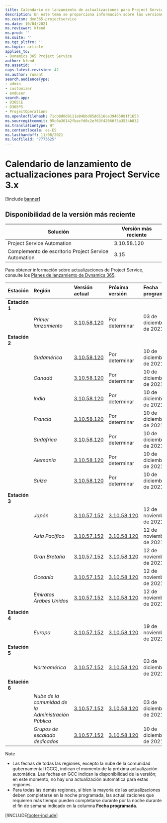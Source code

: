 ```yaml
---
title: Calendario de lanzamiento de actualizaciones para Project Service 3.x
description: En este tema se proporciona información sobre las versiones disponibles y próximas de Dynamics 365 Project Service Automation.
ms.custom: dyn365-projectservice
ms.date: 10/04/2021
ms.reviewer: kfend
ms.prod: ''
ms.suite: ''
ms.tgt_pltfrm: ''
ms.topic: article
applies_to:
- Dynamics 365 Project Service
author: kfend
ms.assetid: ''
caps.latest.revision: 42
ms.author: rumant
search.audienceType:
- admin
- customizer
- enduser
search.app:
- D365CE
- D365PS
- ProjectOperations
ms.openlocfilehash: 71cb8d0d9111e84bbd85dd116ce39465081f1653
ms.sourcegitcommit: 95c0a30142fbacfd0c2ef63f42066f3a3534b832
ms.translationtype: HT
ms.contentlocale: es-ES
ms.lasthandoff: 11/08/2021
ms.locfileid: "7773625"
---
```

# <a name="update-release-schedule-for-project-service-3x"></a>Calendario de lanzamiento de actualizaciones para Project Service 3.x

[!include [banner](../includes/psa-now-project-operations.md)]

## <a name="latest-version-availability"></a>Disponibilidad de la versión más reciente

| Solución  | Versión más reciente |
|-------|----|
| Project Service Automation    | 3.10.58.120 |
| Complemento de escritorio Project Service Automation                | 3.15          |

Para obtener información sobre actualizaciones de Project Service, consulte los [Planes de lanzamiento de Dynamics 365](/dynamics365/release-plans/). 

| Estación  | Región | Versión actual | Próxima versión |  Fecha programada
| :---   | :---   | :---   | :---   |:---   |         
|<strong>Estación 1</strong> | |  |  | |
| | <i>Primer lanzamiento</i> | [3.10.58.120](whats-new-ur-37.md) | Por determinar | 03 de diciembre de 2021
|<strong>Estación 2</strong> | |  |  | |
| | <i>Sudamérica</i> | [3.10.58.120](whats-new-ur-37.md) | Por determinar | 10 de diciembre de 2021
| | <i>Canadá</i> | [3.10.58.120](whats-new-ur-37.md) | Por determinar | 10 de diciembre de 2021
| | <i>India</i> | [3.10.58.120](whats-new-ur-37.md) | Por determinar | 10 de diciembre de 2021
| | <i>Francia</i> | [3.10.58.120](whats-new-ur-37.md) | Por determinar | 10 de diciembre de 2021
| | <i>Sudáfrica</i> | [3.10.58.120](whats-new-ur-37.md) | Por determinar | 10 de diciembre de 2021
| | <i>Alemania</i> | [3.10.58.120](whats-new-ur-37.md) | Por determinar | 10 de diciembre de 2021
| | <i>Suiza</i> | [3.10.58.120](whats-new-ur-37.md) | Por determinar | 10 de diciembre de 2021
|<strong>Estación 3</strong> | |  |  | |
| | <i>Japón</i> | [3.10.57.152](whats-new-ur-36.md) | [3.10.58.120](whats-new-ur-37.md) | 12 de noviembre de 2021
| | <i>Asia Pacífico</i> | [3.10.57.152](whats-new-ur-36.md) | [3.10.58.120](whats-new-ur-37.md) | 12 de noviembre de 2021
| | <i>Gran Bretaña</i> | [3.10.57.152](whats-new-ur-36.md) | [3.10.58.120](whats-new-ur-37.md) | 12 de noviembre de 2021
| | <i>Oceanía</i> | [3.10.57.152](whats-new-ur-36.md) | [3.10.58.120](whats-new-ur-37.md) | 12 de noviembre de 2021
| | <i>Emiratos Árabes Unidos</i> | [3.10.57.152](whats-new-ur-36.md) | [3.10.58.120](whats-new-ur-37.md) | 12 de noviembre de 2021
|<strong>Estación 4</strong> | |  |  | |
| | <i>Europa</i> | [3.10.57.152](whats-new-ur-36.md) | [3.10.58.120](whats-new-ur-37.md) | 19 de noviembre de 2021
|<strong>Estación 5</strong> | |  |  | |
| | <i>Norteamérica</i> | [3.10.57.152](whats-new-ur-36.md) | [3.10.58.120](whats-new-ur-37.md) | 03 de diciembre de 2021
|<strong>Estación 6</strong> | |  |  | |
| | <i>Nube de la comunidad de la Administración Pública</i> | [3.10.57.152](whats-new-ur-36.md) | [3.10.58.120](whats-new-ur-37.md) | 03 de diciembre de 2021
| | <i>Grupos de escalado dedicados</i> | [3.10.57.152](whats-new-ur-36.md) | [3.10.58.120](whats-new-ur-37.md) | 10 de diciembre de 2021



>[!Note]
> - Las fechas de todas las regiones, excepto la nube de la comunidad gubernamental (GCC), indican el momento de la próxima actualización automática. Las fechas en GCC indican la disponibilidad de la versión; en este momento, no hay una actualización automática para estas regiones.
> - Para todas las demás regiones, si bien la mayoría de las actualizaciones deben completarse en la noche programada, las actualizaciones que requieren más tiempo pueden completarse durante por la noche durante el fin de semana indicado en la columna **Fecha programada**.


[!INCLUDE[footer-include](../includes/footer-banner.md)]
